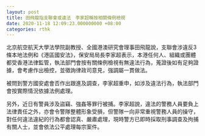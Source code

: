 ```yaml
---
layout: post
title: 田飛龍指支聯會或違法　李家超稱按相關條例檢視
date: 2020-11-18 12:09:23.000000000 +08:00
categories: rthk
---
```


北京航空航天大學法學院副教授、全國港澳研究會理事田飛龍說，支聯會涉違反3條本地法例和《港區國安法》，保安局局長李家超表示，本港任何人、組織或團體都受香港法律監管，執法部門會按有關條例檢視有無違法行為，蒐證後如有足夠證據，會考慮作出檢控，並徵詢律政司意見，強調屬一貫做法。

被問到警方國安處會否作出跟進及調查，李家超重申，如涉及違法行為，執法部門會按實際情況依據法例處理。

另外，近日有警員涉及盜竊、強姦等罪行被捕。李家超說，違法的警務人員要負上法律責任之外，亦會令警隊整體形象受損，但警隊一向非常重視警務人員的操守，對任何違法違紀的行為都會認真、嚴肅處理，現時警方已即時採取刑事調查及拘捕有關人士，並會依法公平處理每宗案件。

